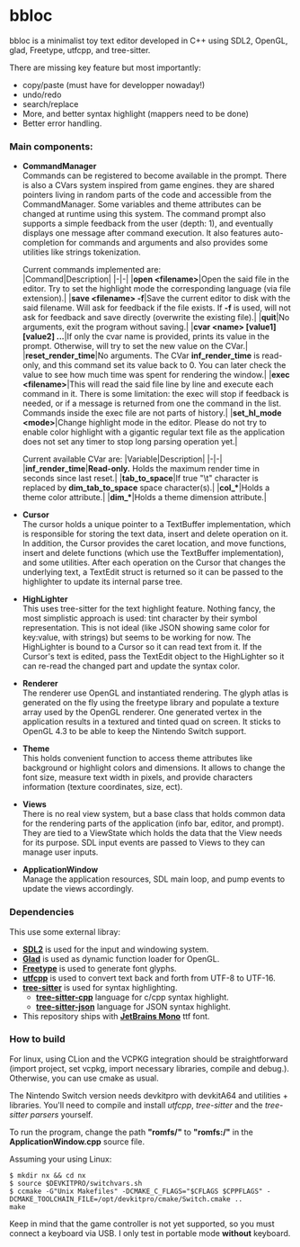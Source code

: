 # bbloc

bbloc is a minimalist toy text editor developed in C++ using SDL2, OpenGL, glad, Freetype, utfcpp, and tree-sitter.


There are missing key feature but most importantly:
- copy/paste (must have for developper nowaday!)
- undo/redo
- search/replace
- More, and better syntax highlight (mappers need to be done)
- Better error handling.

### Main components:

- **CommandManager**  
Commands can be registered to become available in the prompt. There is also a CVars system inspired from game engines. they are shared pointers living in random parts of the code and accessible from the CommandManager. Some variables and theme attributes can be changed at runtime using this system. The command prompt also supports a simple feedback from the user (depth: 1), and eventually displays one message after command execution. It also features auto-completion for commands and arguments and also provides some utilities like strings tokenization.

  Current commands implemented are:  
  |Command|Description|
  |-|-|
  |**open \<filename\>**|Open the said file in the editor. Try to set the highlight mode the corresponding language (via file extension).|
  |**save \<filename\> -f**|Save the current editor to disk with the said filename. Will ask for feedback if the file exists. If **-f** is used, will not ask for feedback and save directly (overwrite the existing file).|
  |**quit**|No arguments, exit the program without saving.|
  |**cvar \<name\> [value1] [value2] ...**|If only the cvar name is provided, prints its value in the prompt. Otherwise, will try to set the new value on the CVar.|
  |**reset_render_time**|No arguments. The CVar **inf_render_time** is read-only, and this command set its value back to 0. You can later check the value to see how much time was spent for rendering the window.|
  |**exec \<filename\>**|This will read the said file line by line and execute each command in it. There is some limitation: the exec will stop if feedback is needed, or if a message is returned from one the command in the list. Commands inside the exec file are not parts of history.|
  |**set_hl_mode \<mode\>**|Change highlight mode in the editor. Please do not try to enable color highlight with a gigantic regular text file as the application does not set any timer to stop long parsing operation yet.|

  Current available CVar are:
  |Variable|Description|
  |-|-|
  |**inf_render_time**|**Read-only.** Holds the maximum render time in seconds since last reset.|
  |**tab_to_space**|If true "\t" character is replaced by **dim_tab_to_space** space character(s).|
  |**col_\***|Holds a theme color attribute.|
  |**dim_\***|Holds a theme dimension attribute.|


- **Cursor**  
The cursor holds a unique pointer to a TextBuffer implementation, which is responsible for storing the text data, insert and delete operation on it. In addition, the Cursor provides the caret location, and move functions, insert and delete functions (which use the TextBuffer implementation), and some utilities. After each operation on the Cursor that changes the underlying text, a TextEdit struct is returned so it can be passed to the highlighter to update its internal parse tree.

- **HighLighter**  
This uses tree-sitter for the text highlight feature. Nothing fancy, the most simplistic approach is used: tint character by their symbol representation. This is not ideal (like JSON showing same color for key:value, with strings) but seems to be working for now. The HighLighter is bound to a Cursor so it can read text from it. If the Cursor's text is edited, pass the TextEdit object to the HighLighter so it can re-read the changed part and update the syntax color.

- **Renderer**  
The renderer use OpenGL and instantiated rendering. The glyph atlas is generated on the fly using the freetype library and populate a texture array used by the OpenGL renderer. One generated vertex in the application results in a textured and tinted quad on screen. It sticks to OpenGL 4.3 to be able to keep the Nintendo Switch support.

- **Theme**  
This holds convenient function to access theme attributes like background or highlight colors and dimensions. It allows to change the font size, measure text width in pixels, and provide characters information (texture coordinates, size, ect).

- **Views**  
There is no real view system, but a base class that holds common data for the rendering parts of the application (info bar, editor, and prompt). They are tied to a ViewState which holds the data that the View needs for its purpose. SDL input events are passed to Views to they can manage user inputs.

- **ApplicationWindow**  
Manage the application resources, SDL main loop, and pump events to update the views accordingly.



### Dependencies

This use some external libray:

- [**SDL2**](https://github.com/libsdl-org/SDL) is used for the input and windowing system.
- [**Glad**](https://glad.dav1d.de/) is used as dynamic function loader for OpenGL.
- [**Freetype**](https://github.com/freetype) is used to generate font glyphs.
- [**utfcpp**](https://github.com/nemtrif/utfcpp) is used to convert text back and forth from UTF-8 to UTF-16.
- [**tree-sitter**](https://github.com/tree-sitter/tree-sitter) is used for syntax highlighting.
    - [**tree-sitter-cpp**](https://github.com/tree-sitter/tree-sitter-cpp) language for c/cpp syntax highlight.
    - [**tree-sitter-json**](https://github.com/tree-sitter/tree-sitter-json) language for JSON syntax highlight.
- This repository ships with [**JetBrains Mono**](https://www.jetbrains.com/lp/mono/) ttf font.

### How to build
For linux, using CLion and the VCPKG integration should be straightforward (import project, set vcpkg, import necessary libraries, compile and debug.). Otherwise, you can use cmake as usual.

The Nintendo Switch version needs devkitpro with devkitA64 and utilities + libraries. You'll need to compile and install *utfcpp*, *tree-sitter* and the *tree-sitter parsers* yourself.

To run the program, change the path **"romfs/"** to **"romfs:/"** in the **ApplicationWindow.cpp** source file.

Assuming your using Linux:
```
$ mkdir nx && cd nx
$ source $DEVKITPRO/switchvars.sh
$ ccmake -G"Unix Makefiles" -DCMAKE_C_FLAGS="$CFLAGS $CPPFLAGS" -DCMAKE_TOOLCHAIN_FILE=/opt/devkitpro/cmake/Switch.cmake ..
make
```

Keep in mind that the game controller is not yet supported, so you must connect a keyboard via USB. I only test in portable mode **without** keyboard.